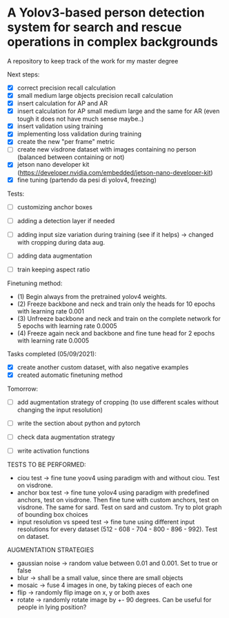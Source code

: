 # A Yolov3-based person detection system for search and rescue operations in complex backgrounds
A repository to keep track of the work for my master degree

Next steps:
- [X] correct precision recall calculation 
- [X] small medium large objects precision recall calculation 
- [X] insert calculation for AP and AR
- [X] insert calculation for AP small medium large and the same for AR (even tough it does not have much sense maybe..)
- [X] insert validation using training
- [X] implementing loss validation during training
- [X] create the new "per frame" metric 
- [ ] create new visdrone dataset with images containing no person (balanced between containing or not) 
- [X] jetson nano developer kit (https://developer.nvidia.com/embedded/jetson-nano-developer-kit)
- [X] fine tuning (partendo da pesi di yolov4, freezing) 

Tests:
- [ ] customizing anchor boxes 
- [ ] adding a detection layer if needed 
- [ ] adding input size variation during training (see if it helps) -> changed with cropping during data aug.
- [ ] adding data augmentation
- [ ] train keeping aspect ratio 


Finetuning method: 
- (1) Begin always from the pretrained yolov4 weights. 
- (2) Freeze backbone and neck and train only the heads for 10 epochs with learning rate 0.001
- (3) Unfreeze backbone and neck and train on the complete network for 5 epochs with learning rate 0.0005
- (4) Freeze again neck and backbone and fine tune head for 2 epochs with learning rate 0.0005

Tasks completed (05/09/2021):
- [X] create another custom dataset, with also negative examples
- [X] created automatic finetuning method 

Tomorrow:
- [ ] add augmentation strategy of cropping (to use different scales without changing the input resolution)
- [ ] write the section about python and pytorch 
- [ ] check data augmentation strategy 
- [ ] write activation functions 



TESTS TO BE PERFORMED: 
- ciou test -> fine tune yoov4 using paradigm with and without ciou. Test on visdrone. 
- anchor box test -> fine tune yolov4 using paradigm with predefined anchors, test on visdrone. Then fine tune with custom anchors, test on visdrone. The same for sard. Test on                        sard and custom. Try to plot graph of bounding box choices 
- input resolution vs speed test -> fine tune using different input resolutions for every dataset (512 - 608 - 704 - 800 - 896 - 992). Test on dataset. 


AUGMENTATION STRATEGIES 
- gaussian noise -> random value between 0.01 and 0.001. Set to true or false 
- blur -> shall be a small value, since there are small objects 
- mosaic -> fuse 4 images in one, by taking pieces of each one
- flip -> randomly flip image on x, y or both axes 
- rotate -> randomly rotate image by +- 90 degrees. Can be useful for people in lying position? 
